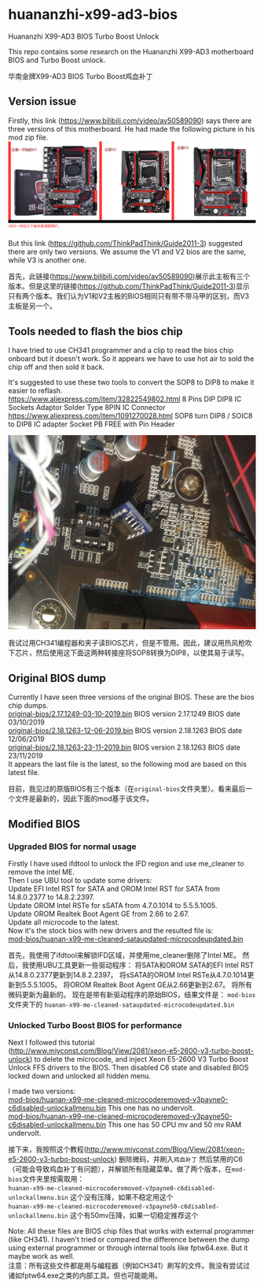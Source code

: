 # huananzhi-x99-ad3-bios
Huananzhi X99-AD3 BIOS Turbo Boost Unlock

This repo contains some research on the Huananzhi X99-AD3 motherboard BIOS and Turbo Boost unlock.

华南金牌X99-AD3 BIOS Turbo Boost鸡血补丁


## Version issue
Firstly, this link (https://www.bilibili.com/video/av50589090) says there are three versions of this motherboard. He had made the following picture in his mod zip file. 
![Versions](github-readme-pictures/huananzhi-x99-ad3-versions-unconfirmed.png)

But this link (https://github.com/ThinkPadThink/Guide2011-3) suggested there are only two versions. We assume the V1 and V2 bios are the same, while V3 is another one.  

首先，此链接(https://www.bilibili.com/video/av50589090)展示此主板有三个版本。但是这里的链接(https://github.com/ThinkPadThink/Guide2011-3)显示只有两个版本。我们认为V1和V2主板的BIOS相同只有带不带马甲的区别，而V3主板是另一个。

## Tools needed to flash the bios chip

I have tried to use CH341 programmer and a clip to read the bios chip onboard but it doesn't work. So it appears we have to use hot air to sold the chip off and then sold it back.

It's suggested to use these two tools to convert the SOP8 to DIP8 to make it easier to reflash.  
https://www.aliexpress.com/item/32822549802.html 8 Pins DIP DIP8 IC Sockets Adaptor Solder Type 8PIN IC Connector  
https://www.aliexpress.com/item/1091270028.html  SOP8 turn DIP8 / SOIC8 to DIP8 IC adapter Socket PB FREE with Pin Header

![SOP8 to DIP8 converter](github-readme-pictures/sop8-dip8-converter.jpg)  

我试过用CH341编程器和夹子读BIOS芯片，但是不管用。因此，建议用热风枪吹下芯片，然后使用这下面这两种转接座将SOP8转换为DIP8，以使其易于读写。

## Original BIOS dump

Currently I have seen three versions of the original BIOS. These are the bios chip dumps.  
[original-bios/2.17.1249-03-10-2019.bin](original-bios/2.17.1249-03-10-2019.bin) BIOS version 2.17.1249 BIOS date 03/10/2019  
[original-bios/2.18.1263-12-06-2019.bin](original-bios/2.18.1263-12-06-2019.bin) BIOS version 2.18.1263 BIOS date 12/06/2019  
[original-bios/2.18.1263-23-11-2019.bin](original-bios/2.18.1263-23-11-2019.bin) BIOS version 2.18.1263 BIOS date 23/11/2019  
It appears the last file is the latest, so the following mod are based on this latest file.  

目前，我见过的原版BIOS有三个版本（在`original-bios`文件夹里）。看来最后一个文件是最新的，因此下面的mod基于该文件。

## Modified BIOS

### Upgraded BIOS for normal usage
Firstly I have used ifdtool to unlock the IFD region and use me_cleaner to remove the intel ME.  
Then I use UBU tool to update some drivers:  
Update EFI Intel RST for SATA and OROM Intel RST for SATA from 14.8.0.2377 to 14.8.2.2397.  
Update OROM Intel RSTe for sSATA from 4.7.0.1014 to 5.5.5.1005.  
Update OROM Realtek Boot Agent GE from 2.66 to 2.67.  
Update all microcode to the latest.  
Now it's the stock bios with new drivers and the resulted file is:  
[mod-bios/huanan-x99-me-cleaned-sataupdated-microcodeupdated.bin](mod-bios/huanan-x99-me-cleaned-sataupdated-microcodeupdated.bin)

首先，我使用了ifdtool来解锁IFD区域，并使用me_cleaner删除了Intel ME。
然后，我使用UBU工具更新一些驱动程序：
将SATA和OROM SATA的EFI Intel RST从14.8.0.2377更新到14.8.2.2397。
将sSATA的OROM Intel RSTe从4.7.0.1014更新到5.5.5.1005。
将OROM Realtek Boot Agent GE从2.66更新到2.67。
将所有微码更新为最新的。
现在是带有新驱动程序的原始BIOS，结果文件是：
`mod-bios` 文件夹下的 `huanan-x99-me-cleaned-sataupdated-microcodeupdated.bin`  

### Unlocked Turbo Boost BIOS for performance
Next I followed this tutorial  (http://www.miyconst.com/Blog/View/2081/xeon-e5-2600-v3-turbo-boost-unlock) to delete the microcode, and inject Xeon E5-2600 V3 Turbo Boost Unlock FFS drivers to the BIOS. Then disabled C6 state and disabled BIOS locked down and unlocked all hidden menu.

I made two versions:  
[mod-bios/huanan-x99-me-cleaned-microcoderemoved-v3payne0-c6disabled-unlockallmenu.bin](mod-bios/huanan-x99-me-cleaned-microcoderemoved-v3payne0-c6disabled-unlockallmenu.bin) This one has no undervolt.  
[mod-bios/huanan-x99-me-cleaned-microcoderemoved-v3payne50-c6disabled-unlockallmenu.bin](mod-bios/huanan-x99-me-cleaned-microcoderemoved-v3payne50-c6disabled-unlockallmenu.bin) This one has 50 CPU mv and 50 mv RAM undervolt.  

接下来，我按照这个教程(http://www.miyconst.com/Blog/View/2081/xeon-e5-2600-v3-turbo-boost-unlock) 删除微码，并刷入`鸡血补丁`
然后禁用的C6（可能会导致鸡血补丁有问题），并解锁所有隐藏菜单。做了两个版本，在`mod-bios`文件夹里按需取用：  
`huanan-x99-me-cleaned-microcoderemoved-v3payne0-c6disabled-unlockallmenu.bin` 这个没有压降，如果不稳定用这个  
`huanan-x99-me-cleaned-microcoderemoved-v3payne50-c6disabled-unlockallmenu.bin` 这个有50mv压降，如果一切稳定推荐这个  

Note: All these files are BIOS chip files that works with external programmer (like CH341). I haven't tried or compared the difference between the dump using external programmer or through internal tools like fptw64.exe. But it maybe work as well.  
注意：所有这些文件都是用与编程器（例如CH341）刷写的文件。我没有尝试过诸如fptw64.exe之类的内部工具。但也可能能用。